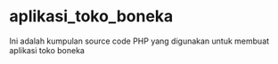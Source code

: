# aplikasi_toko_boneka
Ini adalah kumpulan source code PHP yang digunakan untuk membuat aplikasi toko boneka
